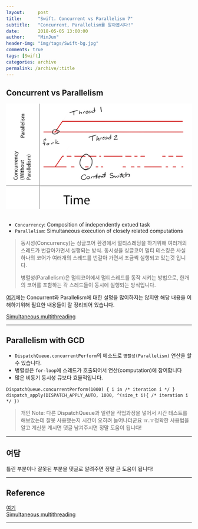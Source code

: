 ```yaml
---
layout:     post
title:      "Swift. Concurrent vs Parallelism 7"
subtitle:   "Concurrent, Parallelism를 알아봅시다!"
date:       2018-05-05 13:00:00
author:     "MinJun"
header-img: "img/tags/Swift-bg.jpg"
comments: true 
tags: [Swift]
categories: archive
permalink: /archive/:title
---
```


## Concurrent vs Parallelism 


<center><img src="/assets/post_img/posts/conVsPara.png" width="700"></center> <br>  


- `Concurrency`: Composition of independently extued task
- `Parallelism`: Simultaneous execution of closely related computations

> 동시성(Concurrency)는 싱글코어 환경에서 멀티스레딩을 하기위해 여러개의 스레드가 번갈아가면서 실행되는 방식. 동시성을 싱글코어 멀티 테스킹은 사실 하나의 코어가 여러개의 스레드를 번갈아 가면서 조금씩 실행되고 있는것 입니다.
> 
> 병렬성(Parallelism)은 멀티코어에서 멀티스레드를 동작 시키는 방법으로, 한개의 코어를 포함하는 각 스레드들이 동시에 실행되는 방식입니다.
>

[여기](http://www.jiniya.net/wp/archives/5856)에는 Concurrent와 Parallelism에 대한 설명을 많이하지는 않지만 해당 내용을 이해하기위해 필요한 내용들이 잘 정리되어 있습니다.

[Simultaneous multithreading](https://en.wikipedia.org/wiki/Simultaneous_multithreading)

---

## Parallelism with GCD

- `DispatchQueue.concurrentPerform`의 메소드로 `병렬성(Parallelism)` 연산을 할수 있습니다.
- 병렬성은 `for-loop`에 스레드가 호출되어서 연산(computation)에 참여합니다
- 많은 비동기 동시성 큐보다 효율적입니다. 

```swfit
DispatchQueue.concurrentPerform(1000) { i in /* iteration i */ } 
dispatch_apply(DISPATCH_APPLY_AUTO, 1000, ^(size_t i){ /* iteration i */ })
```

> 개인 Note: 다른 DispatchQueue과 일련을 작업과정을 넣어서 시간 테스트를 해보았는데 잘못 사용했는지 시간이 오히려 늘어나더군요 ㅠ.ㅠ정확한 사용법을 알고 계신분 계시면 댓글 남겨주시면 정말 도움이 됩니다!

---

## 여담

틀린 부분이나 잘못된 부분을 댓글로 알려주면 정말 큰 도움이 됩니다!

---


## Reference 

[여기](http://www.jiniya.net/wp/archives/5856)<br>
[Simultaneous multithreading](https://en.wikipedia.org/wiki/Simultaneous_multithreading)<br>


---
